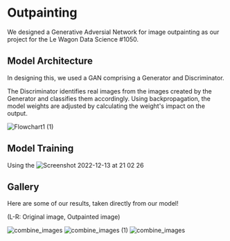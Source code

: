 # Outpainting
We designed a Generative Adversial Network for image outpainting as our project for the Le Wagon Data Science #1050. 

## Model Architecture
In designing this, we used a GAN comprising a Generator and Discriminator. 

The Discriminator identifies real images from the images created by the Generator and classifies them accordingly. Using backpropagation, the model weights are adjusted by calculating the weight's impact on the output.

![Flowchart1 (1)](https://user-images.githubusercontent.com/42135459/207732495-41ca9d25-ef10-4b2a-a1d0-504cf0807b46.png)

## Model Training
Using the 
![Screenshot 2022-12-13 at 21 02 26](https://user-images.githubusercontent.com/42135459/207443050-785caf12-4b7a-4a7c-873c-5e67dc67712a.png)



## Gallery
Here are some of our results, taken directly from our model!

(L-R: Original image, Outpainted image)

![combine_images](https://user-images.githubusercontent.com/42135459/207445184-bfe18405-a6d5-44f1-b533-cb81aeedb31a.jpg)
![combine_images (1)](https://user-images.githubusercontent.com/42135459/207445594-9664b888-baff-46aa-80b2-817d144b970c.jpg)
![combine_images](https://user-images.githubusercontent.com/42135459/207447971-4a186d78-e7ae-47fd-b128-aee0b4762b1c.png)



